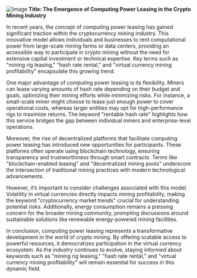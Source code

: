 
![Image](https://github.com/user-attachments/assets/31692037-0104-4703-abd1-696b6a7dd41b)
**Title: The Emergence of Computing Power Leasing in the Crypto Mining Industry**

In recent years, the concept of computing power leasing has gained significant traction within the cryptocurrency mining industry. This innovative model allows individuals and businesses to rent computational power from large-scale mining farms or data centers, providing an accessible way to participate in crypto mining without the need for extensive capital investment or technical expertise. Key terms such as "mining rig leasing," "hash rate rental," and "virtual currency mining profitability" encapsulate this growing trend.

One major advantage of computing power leasing is its flexibility. Miners can lease varying amounts of hash rate depending on their budget and goals, optimizing their mining efforts while minimizing risks. For instance, a small-scale miner might choose to lease just enough power to cover operational costs, whereas larger entities may opt for high-performance rigs to maximize returns. The keyword "rentable hash rate" highlights how this service bridges the gap between individual miners and enterprise-level operations.

Moreover, the rise of decentralized platforms that facilitate computing power leasing has introduced new opportunities for participants. These platforms often operate using blockchain technology, ensuring transparency and trustworthiness through smart contracts. Terms like "blockchain-enabled leasing" and "decentralized mining pools" underscore the intersection of traditional mining practices with modern technological advancements.

However, it’s important to consider challenges associated with this model. Volatility in virtual currencies directly impacts mining profitability, making the keyword "cryptocurrency market trends" crucial for understanding potential risks. Additionally, energy consumption remains a pressing concern for the broader mining community, prompting discussions around sustainable solutions like renewable energy-powered mining facilities.

In conclusion, computing power leasing represents a transformative development in the world of crypto mining. By offering scalable access to powerful resources, it democratizes participation in the virtual currency ecosystem. As the industry continues to evolve, staying informed about keywords such as "mining rig leasing," "hash rate rental," and "virtual currency mining profitability" will remain essential for success in this dynamic field.
